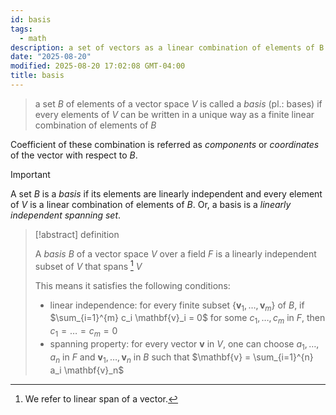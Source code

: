 ```yaml
---
id: basis
tags:
  - math
description: a set of vectors as a linear combination of elements of B.
date: "2025-08-20"
modified: 2025-08-20 17:02:08 GMT-04:00
title: basis
---
```


> a set $B$ of elements of a vector space $V$ is called a _basis_ (pl.: bases) if every elements of $V$ can be written in a unique way as a finite linear combination of elements of $B$

Coefficient of these combination is referred as _components_ or _coordinates_ of the vector with respect to $B$.

> [!important]
>
> A set $B$ is a _basis_ if its elements are linearly independent and every element of $V$ is a linear combination of elements of $B$. Or, a basis is a _linearly independent spanning set_.

> [!abstract] definition
>
> A _basis_ $B$ of a vector space $V$ over a field $F$ is a linearly independent subset of $V$ that spans [^terminology] $V$
>
> This means it satisfies the following conditions:
>
> - linear independence:
>   for every finite subset $\{\mathbf{v}_{1},\ldots,\mathbf{v}_{m}\}$ of $B$, if $\sum_{i=1}^{m} c_i \mathbf{v}_i = 0$ for some $c_{1},\ldots,c_{m}$ in $F$, then $c_{1}=\ldots =c_m=0$
> - spanning property:
>   for every vector $\mathbf{v}$ in $V$, one can choose $a_{1},\ldots,a_n$ in $F$ and $\mathbf{v}_1,\ldots,\mathbf{v}_n$ in $B$ such that $\mathbf{v} = \sum_{i=1}^{n} a_i \mathbf{v}_n$

[^terminology]: We refer to linear span of a vector.
